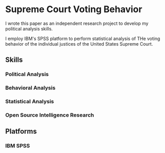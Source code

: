 # Supreme Court Voting Behavior

I wrote this paper as an independent research project to develop my political analysis skills.

I employ IBM's SPSS platform to perform statistical analysis of THe voting behavior of the individual justices of the United States Supreme Court.  


## Skills

### Political Analysis

### Behavioral Analysis

### Statistical Analysis

### Open Source Intelligence Research


## Platforms

### IBM SPSS

